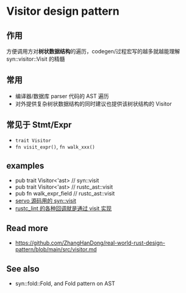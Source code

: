 # Visitor design pattern

## 作用
方便调用方对**树状数据结构**的遍历，codegen/过程宏写的越多就越能理解 syn::visitor::Visit 的精髓

## 常用
- 编译器/数据库 parser 代码的 AST 遍历
- 对外提供复杂树状数据结构的同时建议也提供该树状结构的 Visitor

## 常见于 Stmt/Expr
- `trait Visitor`
- `fn visit_expr()`, `fn walk_xxx()`

## examples
- pub trait Visitor<'ast> // syn::visit
- pub trait Visitor<'ast> // rustc_ast::visit
- pub fn walk_expr_field // rustc_ast::visit
- [servo 源码用的 syn::visit](https://github.com/servo/servo/blob/a3af32155fe74ab886862a56a75af06dee9ea9d5/components/style_derive/to_css.rs#L111)
- [rustc_lint 的各种回调就是通过 visit 实现](https://github.com/rust-lang/rust/blob/46b8e7488eae116722196e8390c1bd2ea2e396cf/compiler/rustc_lint/src/early.rs#L83>)

## Read more
- https://github.com/ZhangHanDong/real-world-rust-design-pattern/blob/main/src/visitor.md

## See also
- syn::fold::Fold, and Fold pattern on AST
